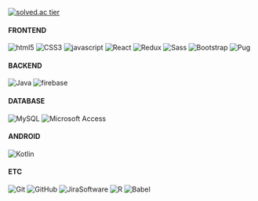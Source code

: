 [![solved.ac tier](http://mazassumnida.wtf/api/generate_badge?boj=jelly_boop)](https://solved.ac/jelly_boop)
<h4>FRONTEND</h4>
<p>
  <img alt="html5" src ="https://img.shields.io/badge/html5-E34F26.svg?&style=for-the-badge&logo=HTML5&logoColor=white"/>
  <img alt="CSS3" src ="https://img.shields.io/badge/CSS3-1572B6.svg?&style=for-the-badge&logo=CSS3&logoColor=white"/>
  <img alt="javascript" src ="https://img.shields.io/badge/javascript-F0DB4F.svg?&style=for-the-badge&logo=JavaScript&logoColor=white"/>
  <img alt="React" src ="https://img.shields.io/badge/React-45b8d8.svg?&style=for-the-badge&logo=React&logoColor=white"/>
  <img alt="Redux" src ="https://img.shields.io/badge/Redux-764ABC.svg?&style=for-the-badge&logo=Redux&logoColor=white"/>
  <img alt="Sass" src ="https://img.shields.io/badge/Sass-CC6699.svg?&style=for-the-badge&logo=Sass&logoColor=white"/>
  <img alt="Bootstrap" src ="https://img.shields.io/badge/Bootstrap-7952B3.svg?&style=for-the-badge&logo=Bootstrap&logoColor=white"/>
  <img alt="Pug" src ="https://img.shields.io/badge/Pug-A86454.svg?&style=for-the-badge&logo=Pug&logoColor=white"/>
</p>
<h4>BACKEND</h4>
<p>
 <img alt="Java" src ="https://img.shields.io/badge/Java-3776AB.svg?&style=for-the-badge&logo=Java&logoColor=white"/>
 <img alt="firebase" src ="https://img.shields.io/badge/firebase-FFCA28.svg?&style=for-the-badge&logo=firebase&logoColor=white"/>
</p>
 
<h4>DATABASE</h4>
<p>
  <img alt="MySQL" src ="https://img.shields.io/badge/MySQL-4479A1.svg?&style=for-the-badge&logo=MySQL&logoColor=white"/>
  <img alt="Microsoft Access" src ="https://img.shields.io/badge/MicrosoftAccess-A4373A.svg?&style=for-the-badge&logo=MicrosoftAccess&logoColor=white"/>
</p>
<h4>ANDROID</h4>
<p>
   <img alt="Kotlin" src ="https://img.shields.io/badge/Kotlin-7F52FF.svg?&style=for-the-badge&logo=Kotlin&logoColor=white"/>
</p>
<h4>ETC</h4>
<p>
  <img alt="Git" src ="https://img.shields.io/badge/Git-F05032.svg?&style=for-the-badge&logo=Git&logoColor=white"/>
  <img alt="GitHub" src ="https://img.shields.io/badge/GitHub-181717.svg?&style=for-the-badge&logo=GitHub&logoColor=white"/>
  <img alt="JiraSoftware" src ="https://img.shields.io/badge/Jira Software-0052CC.svg?&style=for-the-badge&logo=JiraSoftware&logoColor=white"/>
  <img alt="R" src ="https://img.shields.io/badge/R-276DC3.svg?&style=for-the-badge&logo=R&logoColor=white"/>
  <img alt="Babel" src ="https://img.shields.io/badge/Babel-F9DC3E.svg?&style=for-the-badge&logo=Babel&logoColor=white"/>
</p>

<!--
**jelly-boop/jelly-boop** is a ✨ _special_ ✨ repository because its `README.md` (this file) appears on your GitHub profile.

Here are some ideas to get you started:

- 🔭 I’m currently working on ...
- 🌱 I’m currently learning ...
- 👯 I’m looking to collaborate on ...
- 🤔 I’m looking for help with ...
- 💬 Ask me about ...
- 📫 How to reach me: ...
- 😄 Pronouns: ...
- ⚡ Fun fact: ...
-->
